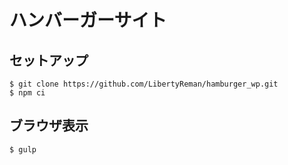 # ハンバーガーサイト

## セットアップ
    $ git clone https://github.com/LibertyReman/hamburger_wp.git
    $ npm ci

## ブラウザ表示
    $ gulp

